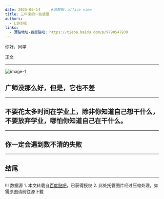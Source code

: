 ```yaml
---
date: 2025-06-14     #源数据，office view
title: 三年来的一些感悟
authors:
  - L1NINE
links:
  - 源贴地址-百度贴吧: https://tieba.baidu.com/p/9790547930
---
```

你好，同学


<!-- more -->

正文

---

![image-1](https://media.githubusercontent.com/media/Puiching-Memory/SurviveGPNUManual/refs/heads/main/docs/blog/posts/assets/tieba-9790547930/image-1.jpg)


## 广师没那么好，但是，它也不差


---

## 不要花太多时间在学业上，除非你知道自己想干什么，不要放弃学业，哪怕你知道自己在干什么。


---

## 你一定会遇到数不清的失败


---

## 结尾
 

---

!!! 数据源
    1. 本文转载自[百度贴吧](https://tieba.baidu.com/p/9790547930)，已获得授权 
    2. 此处托管图片经过压缩处理，如需原图请前往源下载
